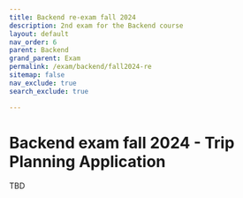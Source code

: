 ```yaml
---
title: Backend re-exam fall 2024
description: 2nd exam for the Backend course
layout: default
nav_order: 6
parent: Backend
grand_parent: Exam
permalink: /exam/backend/fall2024-re
sitemap: false
nav_exclude: true
search_exclude: true

---
```


# Backend exam fall 2024 - Trip Planning Application

TBD

